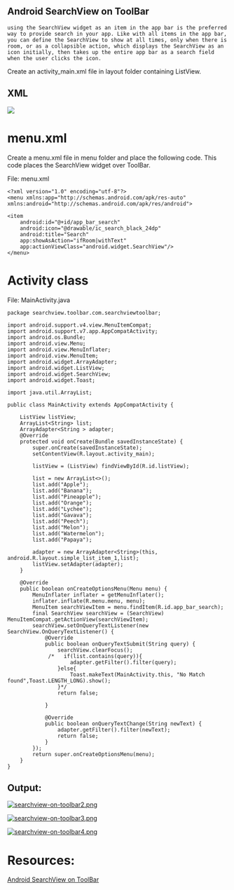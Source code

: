 ## Android SearchView on ToolBar

    using the SearchView widget as an item in the app bar is the preferred way to provide search in your app. Like with all items in the app bar, you can define the SearchView to show at all times, only when there is room, or as a collapsible action, which displays the SearchView as an icon initially, then takes up the entire app bar as a search field when the user clicks the icon.

Create an activity_main.xml file in layout folder containing ListView.

## XML
<img src="https://user-images.githubusercontent.com/78701779/134665601-f76558ef-b719-453d-82e0-c767f8831a50.png">

# menu.xml
Create a menu.xml file in menu folder and place the following code. This code places the SearchView widget over ToolBar.

File: menu.xml

	<?xml version="1.0" encoding="utf-8"?>  
	<menu xmlns:app="http://schemas.android.com/apk/res-auto"  
	xmlns:android="http://schemas.android.com/apk/res/android">  

	<item  
		android:id="@+id/app_bar_search"  
		android:icon="@drawable/ic_search_black_24dp"  
		android:title="Search"  
		app:showAsAction="ifRoom|withText"  
		app:actionViewClass="android.widget.SearchView"/>  
	</menu>  


# Activity class

File: MainActivity.java

	package searchview.toolbar.com.searchviewtoolbar;  

	import android.support.v4.view.MenuItemCompat;  
	import android.support.v7.app.AppCompatActivity;  
	import android.os.Bundle;  
	import android.view.Menu;  
	import android.view.MenuInflater;  
	import android.view.MenuItem;  
	import android.widget.ArrayAdapter;  
	import android.widget.ListView;  
	import android.widget.SearchView;  
	import android.widget.Toast;  

	import java.util.ArrayList;  

	public class MainActivity extends AppCompatActivity {  

		ListView listView;  
		ArrayList<String> list;  
		ArrayAdapter<String > adapter;  
		@Override  
		protected void onCreate(Bundle savedInstanceState) {  
			super.onCreate(savedInstanceState);  
			setContentView(R.layout.activity_main);  

			listView = (ListView) findViewById(R.id.listView);  

			list = new ArrayList<>();  
			list.add("Apple");  
			list.add("Banana");  
			list.add("Pineapple");  
			list.add("Orange");  
			list.add("Lychee");  
			list.add("Gavava");  
			list.add("Peech");  
			list.add("Melon");  
			list.add("Watermelon");  
			list.add("Papaya");  

			adapter = new ArrayAdapter<String>(this, android.R.layout.simple_list_item_1,list);  
			listView.setAdapter(adapter);  
		}  

		@Override  
		public boolean onCreateOptionsMenu(Menu menu) {  
			MenuInflater inflater = getMenuInflater();  
			inflater.inflate(R.menu.menu, menu);  
			MenuItem searchViewItem = menu.findItem(R.id.app_bar_search);  
			final SearchView searchView = (SearchView) MenuItemCompat.getActionView(searchViewItem);  
			searchView.setOnQueryTextListener(new SearchView.OnQueryTextListener() {  
				@Override  
				public boolean onQueryTextSubmit(String query) {  
					searchView.clearFocus();  
				 /*   if(list.contains(query)){ 
						adapter.getFilter().filter(query); 
					}else{ 
						Toast.makeText(MainActivity.this, "No Match found",Toast.LENGTH_LONG).show(); 
					}*/  
					return false;  

				}  

				@Override  
				public boolean onQueryTextChange(String newText) {  
					adapter.getFilter().filter(newText);  
					return false;  
				}  
			});  
			return super.onCreateOptionsMenu(menu);  
		}  
	}  
## Output:

[![searchview-on-toolbar2.png](https://i.postimg.cc/wBsjvPK7/searchview-on-toolbar2.png)](https://postimg.cc/yJsHpL8H)

[![searchview-on-toolbar3.png](https://i.postimg.cc/QtQNgTdD/searchview-on-toolbar3.png)](https://postimg.cc/2b5fr3W9)

[![searchview-on-toolbar4.png](https://i.postimg.cc/50dNF31p/searchview-on-toolbar4.png)](https://postimg.cc/GBK1Wv4s)


# Resources:

[Android SearchView on ToolBar](https://www.javatpoint.com/android-searchview-on-toolbar)
